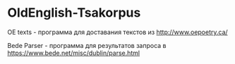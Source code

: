 # OldEnglish-Tsakorpus

OE texts - программа для доставания текстов из http://www.oepoetry.ca/

Bede Parser - программа для результатов запроса в https://www.bede.net/misc/dublin/parse.html
